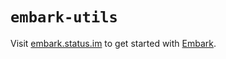 # `embark-utils`

Visit [embark.status.im](https://embark.status.im/) to get started with
[Embark](https://github.com/embark-framework/embark).
